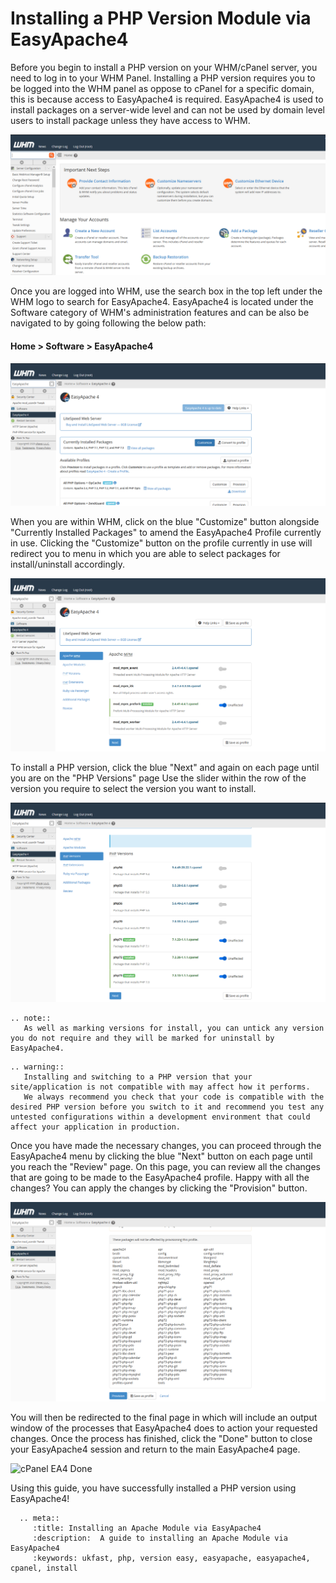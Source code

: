 # Installing a PHP Version Module via EasyApache4

Before you begin to install a PHP version on your WHM/cPanel server, you need to log in to your WHM Panel.
Installing a PHP version requires you to be logged into the WHM panel as oppose to cPanel for a specific domain, this is because access to EasyApache4 is required.
EasyApache4 is used to install packages on a server-wide level and can not be used by domain level users to install package unless they have access to WHM.

![cPanel Home](files/cpanel_home.PNG)

Once you are logged into WHM, use the search box in the top left under the WHM logo to search for EasyApache4.
EasyApache4 is located under the Software category of WHM's administration features and can be also be navigated to by going following the below path:

#### Home > Software > EasyApache4

![cPanel EA4 Home](files/cpanel_easyapache4home.PNG)

When you are within WHM, click on the blue "Customize" button alongside "Currently Installed Packages" to amend the EasyApache4 Profile currently in use.
Clicking the "Customize" button on the profile currently in use will redirect you to menu in which you are able to select packages for install/uninstall accordingly.

![cPanel EA4 Apache MPM](files/cpanel_easyapache4apachempm.PNG)

To install a PHP version, click the blue "Next" and again on each page until you are on the "PHP Versions" page
Use the slider within the row of the version you require to select the version you want to install.

![cPanel EA4 PHP Version](files/cpanel_easyapache4phpversion.PNG)

```eval_rst
.. note::
   As well as marking versions for install, you can untick any version you do not require and they will be marked for uninstall by EasyApache4.
```

```eval_rst
.. warning::
   Installing and switching to a PHP version that your site/application is not compatible with may affect how it performs.
   We always recommend you check that your code is compatible with the desired PHP version before you switch to it and recommend you test any untested configurations within a development environment that could affect your application in production.
```

Once you have made the necessary changes, you can proceed through the EasyApache4 menu by clicking the blue "Next" button on each page until you reach the "Review" page.
On this page, you can review all the changes that are going to be made to the EasyApache4 profile. Happy with all the changes? You can apply the changes by clicking the "Provision" button.

![cPanel EA4 Review](files/cpanel_easyapache4review.PNG)

You will then be redirected to the final page in which will include an output window of the processes that EasyApache4 does to action your requested changes.
Once the process has finished, click the "Done" button to close your EasyApache4 session and return to the main EasyApache4 page.

![cPanel EA4 Done](files/cpanel_easyapachedone.PNG)

Using this guide, you have successfully installed a PHP version using EasyApache4!

```eval_rst
  .. meta::
     :title: Installing an Apache Module via EasyApache4
     :description:  A guide to installing an Apache Module via EasyApache4
     :keywords: ukfast, php, version easy, easyapache, easyapache4, cpanel, install
